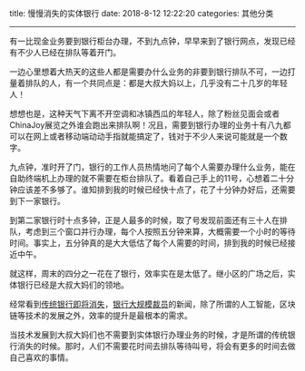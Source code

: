 title: 慢慢消失的实体银行
date: 2018-8-12 12:22:20
categories: 其他分类

---

有一比现金业务要到银行柜台办理，不到九点钟，早早来到了银行网点，发现已经有不少人已经在排队等着开门。

<!--more-->

一边心里想着大热天的这些人都是需要办什么业务的非要到银行排队不可，一边打量着排队的人，有一个共同点是：都是大叔大妈以上，几乎没有二十几岁的年轻人！

想想也是，这种天气下离不开空调和冰镇西瓜的年轻人，除了粉丝见面会或者ChinaJoy展览之外谁会跑出来排队啊！况且，需要到银行办理的业务十有八九都可以在网上或者移动端动动手指就能搞定了，钱对于不少人来说可能就是一个数字。

九点钟，准时开了门，银行的工作人员热情地问了每个人需要办理什么业务，能在自助终端机上办理的就不需要在柜台排队了。看着自己手上的11号，心想着二十分钟应该差不多够了。谁知排到我的时候已经快十点了，花了十分钟办好后，还需要到下一家银行。

到第二家银行时十点多钟，正是人最多的时候，取了号发现前面还有三十人在排队，考虑到三个窗口并行办理，每个人按照五分钟来算，大概需要一个小时的等待时间。事实上，五分钟真的是大大低估了每个人需要的时间，排到我的时候已经接近中午。

就这样，周末的四分之一花在了银行，效率实在是太低了。继小区的广场之后，实体银行已经是大叔大妈们的领地。

经常看到[传统银行即将消失](http://paper.people.com.cn/gjjrb/html/2016-04/18/content_1671261.htm)，[银行大规模裁员](https://mp.weixin.qq.com/s?__biz=MjM5MDQ2NTMzNw==&mid=2651597493&idx=5&sn=7395914aeebe8065fa09a561c6ef0566&chksm=bdbce6e38acb6ff5268a17d8fc0e90e4c0d774269fa2407b79773dd1fb86481d20bc993d9301&mpshare=1&scene=1&srcid=0220T4KOu3Q03oCiLkvTqhxv#rd)的新闻，除了所谓的人工智能，区块链等技术的发展之外，效率的提升是最根本的需求。

当技术发展到大叔大妈们也不需要到实体银行办理业务的时候，才是所谓的传统银行消失的时候。那时，人们不需要花时间去排队等待叫号，将会有更多的时间去做自己喜欢的事情。